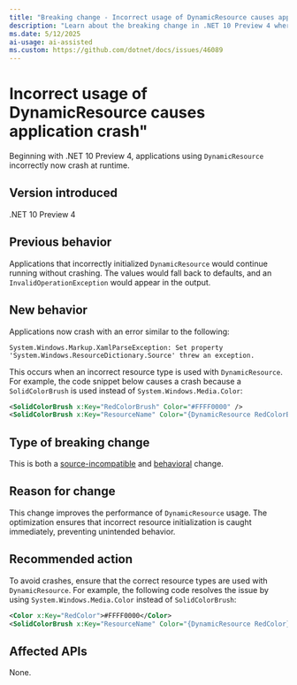 ```yaml
---
title: "Breaking change - Incorrect usage of DynamicResource causes application crash"
description: "Learn about the breaking change in .NET 10 Preview 4 where incorrect usage of DynamicResource now causes application crashes."
ms.date: 5/12/2025
ai-usage: ai-assisted
ms.custom: https://github.com/dotnet/docs/issues/46089
---
```


# Incorrect usage of DynamicResource causes application crash"

Beginning with .NET 10 Preview 4, applications using `DynamicResource` incorrectly now crash at runtime.

## Version introduced

.NET 10 Preview 4

## Previous behavior

Applications that incorrectly initialized `DynamicResource` would continue running without crashing. The values would fall back to defaults, and an `InvalidOperationException` would appear in the output.

## New behavior

Applications now crash with an error similar to the following:

```output
System.Windows.Markup.XamlParseException: Set property 'System.Windows.ResourceDictionary.Source' threw an exception.
```

This occurs when an incorrect resource type is used with `DynamicResource`. For example, the code snippet below causes a crash because a `SolidColorBrush` is used instead of `System.Windows.Media.Color`:

```xml
<SolidColorBrush x:Key="RedColorBrush" Color="#FFFF0000" />
<SolidColorBrush x:Key="ResourceName" Color="{DynamicResource RedColorBrush}" />
```

## Type of breaking change

This is both a [source-incompatible](../../categories.md#source-compatibility) and [behavioral](../../categories.md#behavioral-change) change.

## Reason for change

This change improves the performance of `DynamicResource` usage. The optimization ensures that incorrect resource initialization is caught immediately, preventing unintended behavior.

## Recommended action

To avoid crashes, ensure that the correct resource types are used with `DynamicResource`. For example, the following code resolves the issue by using `System.Windows.Media.Color` instead of `SolidColorBrush`:

```xml
<Color x:Key="RedColor">#FFFF0000</Color>
<SolidColorBrush x:Key="ResourceName" Color="{DynamicResource RedColor}" />
```

## Affected APIs

None.
